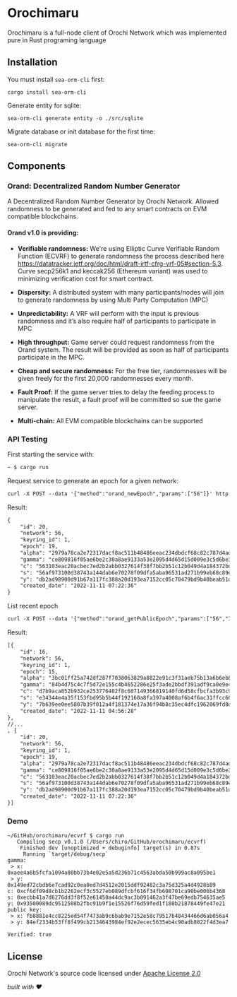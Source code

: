 # Orochimaru

Orochimaru is a full-node client of Orochi Network which was implemented pure in Rust programing language

## Installation

You must install `sea-orm-cli` first:

```
cargo install sea-orm-cli
```

Generate entity for sqlite:

```
sea-orm-cli generate entity -o ./src/sqlite
```

Migrate database or init database for the first time:

```
sea-orm-cli migrate
```

## Components

### Orand: Decentralized Random Number Generator

A Decentralized Random Number Generator by Orochi Network. Allowed randomness to be generated and fed to any smart contracts on EVM compatible blockchains.

#### Orand v1.0 is providing:

- **Verifiable randomness:** We're using Elliptic Curve Verifiable Random Function (ECVRF) to generate randomness the process described here https://datatracker.ietf.org/doc/html/draft-irtf-cfrg-vrf-05#section-5.3. Curve secp256k1 and keccak256 (Ethereum variant) was used to minimizing verification cost for smart contract.

- **Dispersity:** A distributed system with many participants/nodes will join to generate randomness by using Multi Party Computation (MPC)

- **Unpredictability:** A VRF will perform with the input is previous randomness and it’s also require half of participants to participate in MPC

- **High throughput:** Game server could request randomness from the Orand system. The result will be provided as soon as half of participants participate in the MPC.

- **Cheap and secure randomness:** For the free tier, randomnesses will be given freely for the first 20,000 randomnesses every month.

- **Fault Proof:** If the game server tries to delay the feeding process to manipulate the result, a fault proof will be committed so sue the game server.

- **Multi-chain:** All EVM compatible blockchains can be supported

### API Testing

First starting the service with:

```txt
~ $ cargo run
```

Request service to generate an epoch for a given network:

```txt
curl -X POST --data '{"method":"orand_newEpoch","params":["56"]}' http://localhost:3000
```

Result:

```txt
{
    "id": 20,
    "network": 56,
    "keyring_id": 1,
    "epoch": 19,
    "alpha": "2979a78ca2e72317dacf8ac511b48486eeac234dbdcf68c82c787d4adb9a2b17",
    "gamma": "ce809816f05ae6be2c30a8ae9133a53e2095d4d65d15d009e3c5d6be39a83d8eca32382fd95549dd5d3f82d55c71b7d002e5518897d29f20b9ddefc8f137bf36",
    "c": "563103eac20acbec7ed2b2abb0327614f38f7bb2b51c12b049d4a184372bdae2",
    "s": "56af973100d38743a144dab6e70278f09dfa5aba96531ad271b99eb68c89e44e",
    "y": "db2ad98900d91b67a117fc388a20d193ea7152cc05c70479bd9b40beab51d2bd",
    "created_date": "2022-11-11 07:22:36"
}
```

List recent epoch

```txt
curl -X POST --data '{"method":"orand_getPublicEpoch","params":["56","15"]}' http://localhost:3000
```

Result:

```txt
[{
    "id": 16,
    "network": 56,
    "keyring_id": 1,
    "epoch": 15,
    "alpha": "3bc01ff25a742df287f7038063829a8822e91c3f31aeb75b13a6b6eb8950e31b",
    "gamma": "84b4d75c4c7f5d72e155c4b4652286e25f3ade2bbdf391adf9ca0e9e464c60cc2c181327795728913d1f6dd2b407cc61c8d30190455b3a626d8a969219f6e8c3",
    "c": "d7b9aca852b932ce253776402f8c607149366819140fd6d58cfbcfa3b93c9ce5",
    "s": "e34344e4a35f153fbd95b5b44f192160a8fa397a4008af6b4f6ac31ffcc60c80",
    "y": "7b639ee0ee5807b39f012a4f181374e17a36f94b8c35ec4dfc1962069fd8d426",
    "created_date": "2022-11-11 04:56:28"
},
//...
, {
    "id": 20,
    "network": 56,
    "keyring_id": 1,
    "epoch": 19,
    "alpha": "2979a78ca2e72317dacf8ac511b48486eeac234dbdcf68c82c787d4adb9a2b17",
    "gamma": "ce809816f05ae6be2c30a8ae9133a53e2095d4d65d15d009e3c5d6be39a83d8eca32382fd95549dd5d3f82d55c71b7d002e5518897d29f20b9ddefc8f137bf36",
    "c": "563103eac20acbec7ed2b2abb0327614f38f7bb2b51c12b049d4a184372bdae2",
    "s": "56af973100d38743a144dab6e70278f09dfa5aba96531ad271b99eb68c89e44e",
    "y": "db2ad98900d91b67a117fc388a20d193ea7152cc05c70479bd9b40beab51d2bd",
    "created_date": "2022-11-11 07:22:36"
}]
```

### Demo

```
~/GitHub/orochimaru/ecvrf $ cargo run
   Compiling secp v0.1.0 (/Users/chiro/GitHub/orochimaru/ecvrf)
    Finished dev [unoptimized + debuginfo] target(s) in 0.87s
     Running `target/debug/secp`
gamma:
 > x: 0xaee4a6b5fcfa1094a80bb73b4e02e5a5d236b71c4563abda50b999ac8a095be1
 > y: 0x149ed72cbdb6e7cad92c0ea0ed7d4512e2015ddf92482c3a75d325a4d4928b89
c: 0xcf6df09d8cb1b2262ecf3c5527eb089dfcbf616f34fb608701ca90be006b4368
s: 0xecbb41a7d6276dd3f8f52e61450a44dc9ac3b091462a3f47be69edb754635ae5
y: 0x93500089dc9512508b2fbc91b9f1e15526f76d59fed1f180b21878449fe47e21
public key:
 > x: fb8881e4cc8225ed54f7473ab9c6bab9e7152e58c79517b48434466d6ab056a4
 > y: 84ef2334b53ff8f499cb2134643984ef92e2ecec5635eb4c90adb8022f4d3ea7

Verified: true
```

## License

Orochi Network's source code licensed under [Apache License 2.0](./LICENSE)

_built with ❤️_
